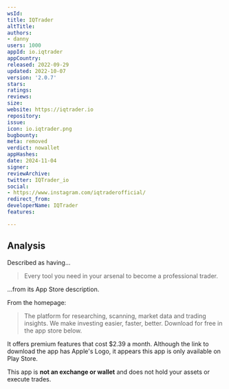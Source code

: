 ```yaml
---
wsId: 
title: IQTrader
altTitle: 
authors:
- danny
users: 1000
appId: io.iqtrader
appCountry: 
released: 2022-09-29
updated: 2022-10-07
version: '2.0.7'
stars: 
ratings: 
reviews: 
size: 
website: https://iqtrader.io
repository: 
issue: 
icon: io.iqtrader.png
bugbounty: 
meta: removed
verdict: nowallet
appHashes: 
date: 2024-11-04
signer: 
reviewArchive: 
twitter: IQTrader_io
social:
- https://www.instagram.com/iqtraderofficial/
redirect_from: 
developerName: IQTrader
features: 

---
```


## Analysis

Described as having...

> Every tool you need in your arsenal to become a professional trader.

...from its App Store description. 

From the homepage:

> The platform for researching, scanning, market data and trading insights. We make investing easier, faster, better. Download for free in the app store below.

It offers premium features that cost $2.39 a month. Although the link to download the app has Apple's Logo, it appears this app is only available on Play Store.

This app is **not an exchange or wallet** and does not hold your assets or execute trades. 